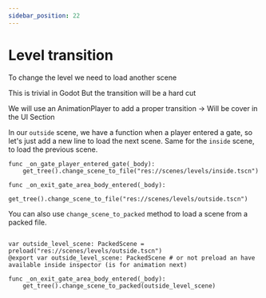 ```yaml
---
sidebar_position: 22
---
```


# Level transition

To change the level we need to load another scene

This is trivial in Godot
But the transition will be a hard cut

We will use an AnimationPlayer to add a proper transition -> Will be cover in the UI Section

In our `outside` scene, we have a function when a player entered a gate, so let's just add a new line to load the next scene.
Same for the `inside` scene, to load the previous scene.

```gdscript
func _on_gate_player_entered_gate(_body):
	get_tree().change_scene_to_file("res://scenes/levels/inside.tscn")

func _on_exit_gate_area_body_entered(_body):
	get_tree().change_scene_to_file("res://scenes/levels/outside.tscn")
```

You can also use `change_scene_to_packed` method to load a scene from a packed file.

```gdscript

var outside_level_scene: PackedScene = preload("res://scenes/levels/outside.tscn")
@export var outside_level_scene: PackedScene # or not preload an have available inside inspector (is for animation next)

func _on_exit_gate_area_body_entered(_body):
	get_tree().change_scene_to_packed(outside_level_scene)

```
